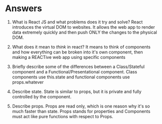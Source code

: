 # Answers

1.  What is React JS and what problems does it try and solve?
    React introduces the virtual DOM to websites. It allows the web app to render data extremely quickly and then push ONLY the changes to the physical DOM.

2.  What does it mean to _think_ in react?
    It means to think of components and how everything can be broken into it's own component, then making a REACTive web app using specific components

3.  Briefly describe some of the differences between a Class/Stateful component and a Functional/Presentational component.
    Class components use this.state and functional components use props.whatever

4.  Describe state.
    State is similar to props, but it is private and fully controlled by the component.

5.  Describe props.
    Props are read only, which is one reason why it's so much faster than state. Props stands for properties and Components must act like pure functions with respect to Props.